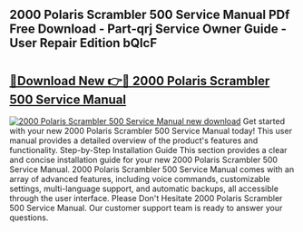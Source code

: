 ## 2000 Polaris Scrambler 500 Service Manual PDf Free Download - Part-qrj Service Owner Guide - User Repair Edition bQlcF

# <h2><a href="http://bc25828.oget.top/?id=2000+Polaris+Scrambler+500+Service+Manual">🔗Download New 👉🔴 2000 Polaris Scrambler 500 Service Manual</a></h2>

[![2000 Polaris Scrambler 500 Service Manual new download](https://i.imgur.com/5g1atiW.png)](http://bc25828.oget.top/?id=2000+Polaris+Scrambler+500+Service+Manual)
Get started with your new 2000 Polaris Scrambler 500 Service Manual today! This user manual provides a detailed overview of the product's features and functionality. Step-by-Step Installation Guide This section provides a clear and concise installation guide for your new 2000 Polaris Scrambler 500 Service Manual. 2000 Polaris Scrambler 500 Service Manual comes with an array of advanced features, including voice commands, customizable settings, multi-language support, and automatic backups, all accessible through the user interface. Please Don't Hesitate 2000 Polaris Scrambler 500 Service Manual. Our customer support team is ready to answer your questions.

